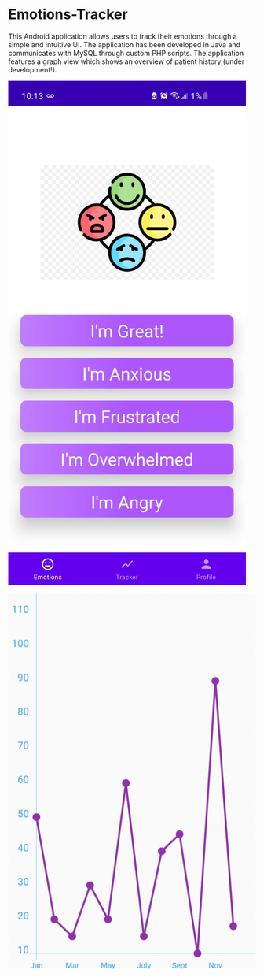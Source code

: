 # Emotions-Tracker

This Android application allows users to track their emotions through a simple and intuitive UI. The application has been developed in Java and communicates with MySQL through custom PHP scripts. 
The application features a graph view which shows an overview of patient history (under development!).


![Screenshot](Emotions_Fragment.jpg)

![Screenshot](Tracker.png)
